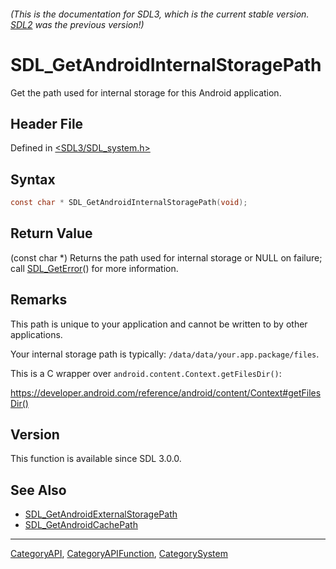 ###### (This is the documentation for SDL3, which is the current stable version. [SDL2](https://wiki.libsdl.org/SDL2/) was the previous version!)
# SDL_GetAndroidInternalStoragePath

Get the path used for internal storage for this Android application.

## Header File

Defined in [<SDL3/SDL_system.h>](https://github.com/libsdl-org/SDL/blob/main/include/SDL3/SDL_system.h)

## Syntax

```c
const char * SDL_GetAndroidInternalStoragePath(void);
```

## Return Value

(const char *) Returns the path used for internal storage or NULL on
failure; call [SDL_GetError](SDL_GetError)() for more information.

## Remarks

This path is unique to your application and cannot be written to by other
applications.

Your internal storage path is typically:
`/data/data/your.app.package/files`.

This is a C wrapper over `android.content.Context.getFilesDir()`:

https://developer.android.com/reference/android/content/Context#getFilesDir()

## Version

This function is available since SDL 3.0.0.

## See Also

- [SDL_GetAndroidExternalStoragePath](SDL_GetAndroidExternalStoragePath)
- [SDL_GetAndroidCachePath](SDL_GetAndroidCachePath)

----
[CategoryAPI](CategoryAPI), [CategoryAPIFunction](CategoryAPIFunction), [CategorySystem](CategorySystem)

